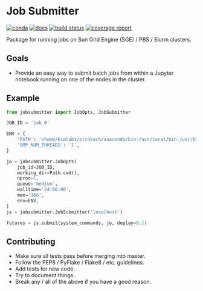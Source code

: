 # Job Submitter


[![conda](https://img.shields.io/conda/dn/ostrokach/jobsubmitter.svg)](https://anaconda.org/ostrokach/jobsubmitter/)
[![docs](https://img.shields.io/badge/docs-v0.0.2-blue.svg)](https://ostrokach.gitlab.io/jobsubmitter/)
[![build status](https://gitlab.com/ostrokach/jobsubmitter/badges/master/build.svg)](https://gitlab.com/ostrokach/jobsubmitter/commits/master/)
[![coverage report](https://gitlab.com/ostrokach/jobsubmitter/badges/master/coverage.svg)](https://gitlab.com/ostrokach/jobsubmitter/commits/master/)

Package for running jobs on Sun Grid Engine (SGE) / PBS / Slurm clusters.

## Goals

- Provide an easy way to submit batch jobs from within a Jupyter notebook running on one of the nodes in the cluster.

## Example

```python
from jobsubmitter import JobOpts, JobSubmitter

JOB_ID = 'job_0'

ENV = {
    'PATH': '/home/kimlab1/strokach/anaconda/bin:/usr/local/bin:/usr/bin:/bin',
    'OMP_NUM_THREADS': '1',
}

jo = jobsubmitter.JobOpts(
    job_id=JOB_ID,
    working_dir=Path.cwd(),
    nproc=1,
    queue='medium',
    walltime='24:00:00',
    mem='16G',
    env=ENV,
)
js = jobsubmitter.JobSubmitter('localhost')

futures = js.submit(system_commands, jo, deplay=0.1)
```

## Contributing

- Make sure all tests pass before merging into master.
- Follow the PEP8 / PyFlake / Flake8 / etc. guidelines.
- Add tests for new code.
- Try to document things.
- Break any / all of the above if you have a good reason.
